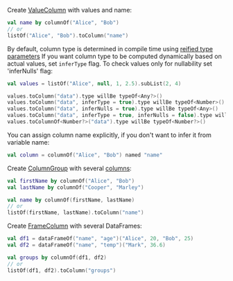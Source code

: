 [//]: # (title: Create DataColumn)
<!---IMPORT org.jetbrains.kotlinx.dataframe.samples.api.Create-->

Create [ValueColumn](DataColumn.md#valuecolumn) with values and name:

<!---FUN createValueColumn-->

```kotlin
val name by columnOf("Alice", "Bob")
// or
listOf("Alice", "Bob").toColumn("name")
```

<!---END-->

By default, column type is determined in compile time using [reified type parameters](https://kotlinlang.org/docs/inline-functions.html#reified-type-parameters)
If you want column type to be computed dynamically based on actual values, set `inferType` flag. To check values only for nullability set 'inferNulls' flag:

<!---FUN createValueColumnInferred-->

```kotlin
val values = listOf("Alice", null, 1, 2.5).subList(2, 4)

values.toColumn("data").type willBe typeOf<Any?>()
values.toColumn("data", inferType = true).type willBe typeOf<Number>()
values.toColumn("data", inferNulls = true).type willBe typeOf<Any>()
values.toColumn("data", inferType = true, inferNulls = false).type willBe typeOf<Number?>()
values.toColumnOf<Number?>("data").type willBe typeOf<Number?>()
```

<!---END-->

You can assign column name explicitly, if you don't want to infer it from variable name:

<!---FUN createColumnRenamed-->

```kotlin
val column = columnOf("Alice", "Bob") named "name"
```

<!---END-->

Create [ColumnGroup](DataColumn.md#columngroup) with several [columns](DataColumn.md):

<!---FUN createColumnGroup-->

```kotlin
val firstName by columnOf("Alice", "Bob")
val lastName by columnOf("Cooper", "Marley")

val name by columnOf(firstName, lastName)
// or
listOf(firstName, lastName).toColumn("name")
```

<!---END-->

Create [FrameColumn](DataColumn.md#framecolumn) with several DataFrames:

<!---FUN createFrameColumn-->

```kotlin
val df1 = dataFrameOf("name", "age")("Alice", 20, "Bob", 25)
val df2 = dataFrameOf("name", "temp")("Mark", 36.6)

val groups by columnOf(df1, df2)
// or
listOf(df1, df2).toColumn("groups")
```

<!---END-->


